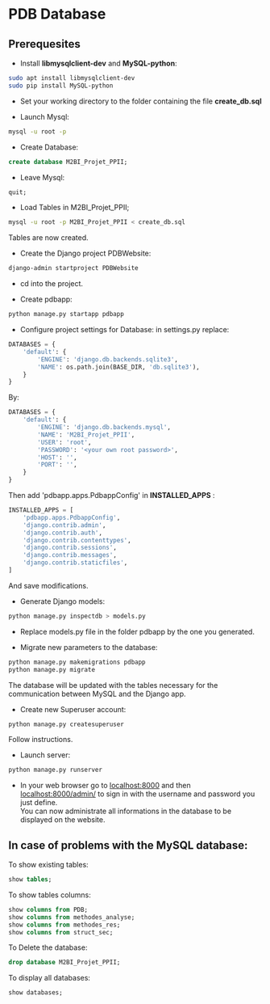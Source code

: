 # PDB Database

## Prerequesites

* Install **libmysqlclient-dev** and **MySQL-python**:

```bash
sudo apt install libmysqlclient-dev
sudo pip install MySQL-python
```

* Set your working directory to the folder containing the file **create_db.sql**

* Launch Mysql:

```bash
mysql -u root -p
```

* Create Database:

```sql
create database M2BI_Projet_PPII;
```

* Leave Mysql:

```sql
quit;
```

* Load Tables in M2BI_Projet_PPII;

```bash
mysql -u root -p M2BI_Projet_PPII < create_db.sql
```

Tables are now created. 


* Create the Django project PDBWebsite:

```bash
django-admin startproject PDBWebsite
```

* cd into the project.
 
* Create pdbapp:

```bash
python manage.py startapp pdbapp
```

* Configure project settings for Database: in settings.py replace:

```python
DATABASES = {
    'default': {
        'ENGINE': 'django.db.backends.sqlite3',
        'NAME': os.path.join(BASE_DIR, 'db.sqlite3'),
    }
}
```

By:

```python
DATABASES = {
    'default': {
        'ENGINE': 'django.db.backends.mysql',
        'NAME': 'M2BI_Projet_PPII',
        'USER': 'root',
        'PASSWORD': '<your own root password>',
        'HOST': '',
        'PORT': '',
    }
}
```

Then add 'pdbapp.apps.PdbappConfig' in **INSTALLED_APPS** :

```python
INSTALLED_APPS = [
    'pdbapp.apps.PdbappConfig',
    'django.contrib.admin',
    'django.contrib.auth',
    'django.contrib.contenttypes',
    'django.contrib.sessions',
    'django.contrib.messages',
    'django.contrib.staticfiles',
]
```

And save modifications. 

* Generate Django models:

```bash
python manage.py inspectdb > models.py
```

* Replace models.py file in the folder pdbapp by the one you generated. 

* Migrate new parameters to the database:

```bash
python manage.py makemigrations pdbapp
python manage.py migrate
```

The database will be updated with the tables necessary for the communication
between MySQL and the Django app.

* Create new Superuser account:

```bash
python manage.py createsuperuser
```

Follow instructions.

* Launch server:

```bash
python manage.py runserver
```

* In your web browser go to [localhost:8000](http://localhost:8000) and then
 [localhost:8000/admin/](http://localhost:8000/admin/) to sign in with the
 username and password you just define.  
You can now administrate all informations in the database to be displayed on the
 website.



## In case of problems with the MySQL database:

To show existing tables:

```sql
show tables;
```

To show tables columns:

```sql
show columns from PDB;
show columns from methodes_analyse;
show columns from methodes_res;
show columns from struct_sec;
```

To Delete the database:

```sql
drop database M2BI_Projet_PPII;
```

To display all databases:

```sql
show databases;
```


